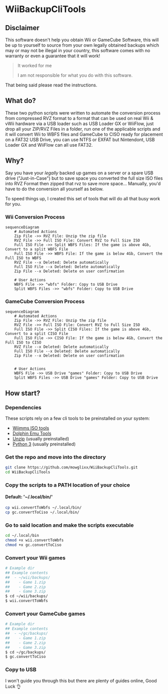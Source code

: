 # WiiBackupCliTools

## Disclaimer
This software doesn't help you obtain Wii or GameCube Software, this will be up to yourself to source from your own legally obtained backups which may or may not be illegal in your country, this software comes with no warranty or even a guarantee that it will work!

>
> It worked for me
>
> I am not responsible for what you do with this software.
>

That being said please read the instructions.

## What do?
These two python scripts were written to automate the conversion process from compressed RVZ format to a format that can be used on real Wii & vWii hardware via a USB loader such as USB Loader GX or WiiFlow, just drop all your ZIP/RVZ Files in a folder, run one of the applicable scripts and it will convert Wii to WBFS files and GameCube to CISO ready for placement on a FAT32 USB Drive, you can use NTFS or EXFAT but Nintendont, USB Loader GX and WiiFlow can all use FAT32.

## Why?
Say you have your *legally* backed up games on a server or a spare USB drive ("Just-in-Case") but to save space you converted the full size ISO files into RVZ Format then zipped that rvz to save more space... Manually, you'd have to do the conversion all yourself as below.

To speed things up, I created this set of tools that will do all that busy work for you.

### Wii Conversion Process

```mermaid
sequenceDiagram
    # Automated Actions
    Zip File ->> RVZ File: Unzip the zip file
    RVZ File ->> Full ISO File: Convert RVZ to Full Size ISO
    Full ISO File ->> Split WBFS Files: If the game is above 4Gb, Convert to a split WBFS File 
    Full ISO File ->> WBFS File: If the game is below 4Gb, Convert the Full ISO to WBFS
    RVZ File --x Deleted: Delete automatically
    Full ISO File --x Deleted: Delete automatically
    Zip File --x Deleted: Delete on user confirmation

    # User Actions
    WBFS File ->> "wbfs" Folder: Copy to USB Drive
    Split WBFS Files ->> "wbfs" Folder: Copy to USB Drive
```

### GameCube Conversion Process

```mermaid
sequenceDiagram
    # Automated Actions
    Zip File ->> RVZ File: Unzip the zip file
    RVZ File ->> Full ISO File: Convert RVZ to Full Size ISO
    Full ISO File ->> Split CISO Files: If the game is above 4Gb, Convert to a split CISO File 
    Full ISO File ->> CISO File: If the game is below 4Gb, Convert the Full ISO to CISO
    RVZ File --x Deleted: Delete automatically
    Full ISO File --x Deleted: Delete automatically
    Zip File --x Deleted: Delete on user confirmation


    # User Actions
    WBFS File ->> USB Drive "games" Folder: Copy to USB Drive
    Split WBFS Files ->> USB Drive "games" Folder: Copy to USB Drive
```

## How start?

### Dependencies

These scripts rely on a few cli tools to be preinstalled on your system:

- [Wiimms ISO tools](https://wit.wiimm.de/wit/)
- [Dolphin Emu Tools](https://github.com/dolphin-emu/dolphin?tab=readme-ov-file#dolphintool-usage)
- [Unzip](https://linux.die.net/man/1/unzip) (usually preinstalled)
- [Python 3](https://www.python.org/downloads/) (usually preinstalled)

### Get the repo and move into the directory
```sh
git clone https://github.com/mowglixx/WiiBackupCliTools.git
cd WiiBackupCliTools
```

### Copy the scripts to a PATH location of your choice
#### Default: '~/.local/bin/'
```sh
cp wii.convertToWbfs ~/.local/bin/
cp gc.convertToCiso ~/.local/bin/
```

### Go to said location and make the scripts executable
```sh
cd ~/.local/bin
chmod +x wii.convertToWbfs
chmod +x gc.convertToCiso
```

### Convert your Wii games
```sh
# Example dir
## Example contents
##  - ~/wii/backups/
##    - Game 1.zip
##    - Game 2.zip
##    - Game 3.zip
$ cd ~/wii/backups/
$ wii.convertToWbfs
```
### Convert your GameCube games
```sh
# Example dir
## Example contents
##  - ~/gc/backups/
##    - Game 1.zip
##    - Game 2.zip
##    - Game 3.zip
$ cd ~/gc/backups/
$ gc.convertToCiso
```

### Copy to USB

I won't guide you through this but there are plenty of guides online, Good Luck 👌